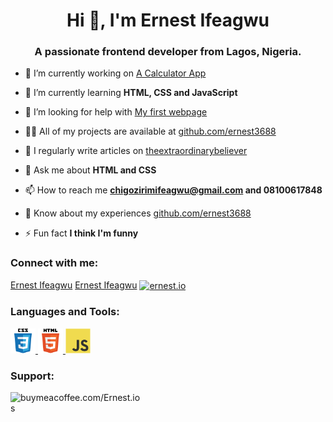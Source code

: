 <h1 align="center">Hi 👋, I'm Ernest Ifeagwu</h1>
<h3 align="center">A passionate frontend developer from Lagos, Nigeria.</h3>

- 🔭 I’m currently working on   <a href="http://www.calculatorappbyernest.netlify.app">A Calculator App</a>

- 🌱 I’m currently learning **HTML, CSS and JavaScript**

- 🤝 I’m looking for help with  <a href="http://www.myolddesign.netlify.app">My first webpage</a>

- 👨‍💻 All of my projects are available at  <a href="http://www.github.com/ernest3688">github.com/ernest3688</a>

- 📝 I regularly write articles on <a href="http://www.theextraordinarybeliever.com">theextraordinarybeliever</a>

- 💬 Ask me about **HTML and CSS**

- 📫 How to reach me **chigozirimifeagwu@gmail.com and 08100617848**

- 📄 Know about my experiences  <a href="http://www.github.com/ernest3688">github.com/ernest3688</a>

- ⚡ Fun fact **I think I'm funny**

<h3 align="left">Connect with me:</h3>
<p align="left">
  <a href="http://www.Ernest_chigo@twitter.com">Ernest Ifeagwu</a>
  <a href="http://www.chigozirimifeagwu@facebook.com">Ernest Ifeagwu</a>
<a href="https://instagram.com/ernest.io" target="blank"><img align="center" src="https://raw.githubusercontent.com/rahuldkjain/github-profile-readme-generator/master/src/images/icons/Social/instagram.svg" alt="ernest.io" height="30" width="40" /></a>
</p>

<h3 align="left">Languages and Tools:</h3>
<p align="left"> <a href="https://www.w3schools.com/css/" target="_blank" rel="noreferrer"> <img src="https://raw.githubusercontent.com/devicons/devicon/master/icons/css3/css3-original-wordmark.svg" alt="css3" width="40" height="40"/> </a> <a href="https://www.w3.org/html/" target="_blank" rel="noreferrer"> <img src="https://raw.githubusercontent.com/devicons/devicon/master/icons/html5/html5-original-wordmark.svg" alt="html5" width="40" height="40"/> </a> <a href="https://developer.mozilla.org/en-US/docs/Web/JavaScript" target="_blank" rel="noreferrer"> <img src="https://raw.githubusercontent.com/devicons/devicon/master/icons/javascript/javascript-original.svg" alt="javascript" width="40" height="40"/> </a> </p>

<h3 align="left">Support:</h3>
<p><a href="https://www.buymeacoffee.com/buymeacoffee.com/Ernest.ios"> <img align="left" src="https://cdn.buymeacoffee.com/buttons/v2/default-yellow.png" height="50" width="210" alt="buymeacoffee.com/Ernest.ios" /></a></p><br><br>


